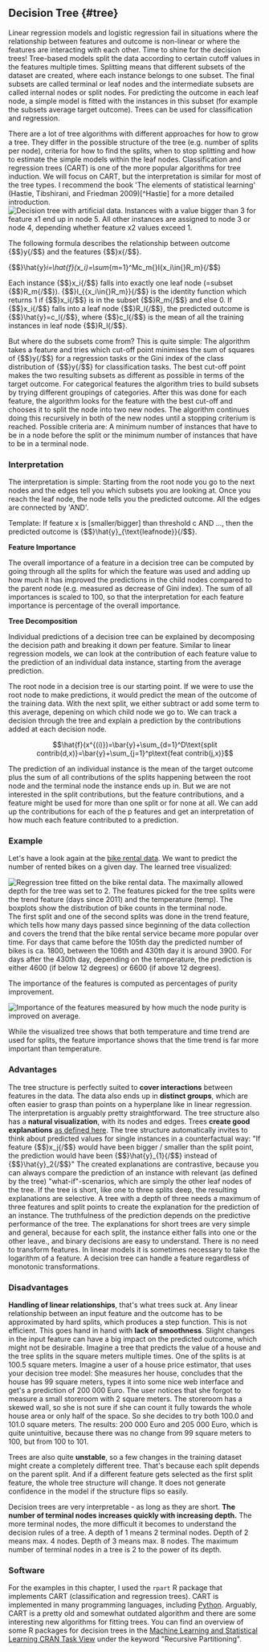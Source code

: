 

## Decision Tree {#tree}
Linear regression models and logistic regression fail in situations where the relationship between features and outcome is non-linear or where the features are interacting with each other.
Time to shine for the decision trees!
Tree-based models split the data according to certain cutoff values in the features multiple times.
Splitting means that different subsets of the dataset are created, where each instance belongs to one subset.
The final subsets are called terminal or leaf nodes and the intermediate subsets are called internal nodes or split nodes.
For predicting the outcome in each leaf node, a simple model is fitted with the instances in this subset (for example the subsets average target outcome).
Trees can be used for classification and regression.

There are a lot of tree algorithms with different approaches for how to grow a tree.
They differ in the possible structure of the tree (e.g. number of splits per node), criteria for how to find the splits, when to stop splitting and how to estimate the simple models within the leaf nodes.
Classification and regression trees (CART) is one of the more popular algorithms for tree induction.
We will focus on CART, but the interpretation is similar for most of the tree types.
I recommend the book 'The elements of statistical learning' (Hastie, Tibshirani, and Friedman 2009)[^Hastie] for a more detailed introduction.
![Decision tree with artificial data. Instances with a value bigger than 3 for feature x1 end up in node 5. All other instances are assigned to node 3 or node 4, depending whether feature x2 values exceed 1.](images/tree-artificial-1.png)

The following formula describes the relationship between outcome {$$}y{/$$} and the features {$$}x{/$$}.

{$$}\hat{y}_i=\hat{f}(x_i)=\sum_{m=1}^Mc_m{}I\{x_i\in{}R_m\}{/$$}

Each instance {$$}x_i{/$$} falls into exactly one leaf node (=subset {$$}R_m{/$$}). {$$}I_{\{x_i\in{}R_m\}}{/$$} is the identity function which returns 1 if {$$}x_i{/$$} is in the subset {$$}R_m{/$$} and else 0.
If {$$}x_i{/$$} falls into a leaf node {$$}R_l{/$$}, the predicted outcome is {$$}\hat{y}=c_l{/$$}, where {$$}c_l{/$$} is the mean of all the training instances in leaf node {$$}R_l{/$$}.

But where do the subsets come from?
This is quite simple:
The algorithm takes a feature and tries which cut-off point minimises the sum of squares of {$$}y{/$$} for a regression tasks or the Gini index of the class distribution of {$$}y{/$$} for classification tasks.
The best cut-off point makes the two resulting subsets as different as possible in terms of the target outcome.
For categorical features the algorithm tries to build subsets by trying different groupings of categories.
After this was done for each feature, the algorithm looks for the feature with the best cut-off and chooses it to split the node into two new nodes.
The algorithm continues doing this recursively in both of the new nodes until a stopping criterium is reached.
Possible criteria are:
A minimum number of instances that have to be in a node before the split or the minimum number of instances that have to be in a terminal node.

### Interpretation
The interpretation is simple:
Starting from the root node you go to the next nodes and the edges tell you which subsets you are looking at.
Once you reach the leaf node, the node tells you the predicted outcome.
All the edges are connected by 'AND'.

Template: If feature x is [smaller/bigger] than threshold c AND ..., then the predicted outcome is {$$}\hat{y}_{\text{leafnode}}{/$$}.

**Feature Importance**

The overall importance of a feature in a decision tree can be computed by going through all the splits for which the feature was used and adding up how much it has improved the predictions in the child nodes compared to the parent node (e.g. measured as decrease of Gini index).
The sum of all importances is scaled to 100, so that the interpretation for each feature importance is percentage of the overall importance.

**Tree Decomposition**

Individual predictions of a decision tree can be explained by decomposing the decision path and breaking it down per feature.
Similar to linear regression models, we can look at the contribution of each feature value to the prediction of an individual data instance, starting from the average prediction.

The root node in a decision tree is our starting point.
If we were to use the root node to make predictions, it would predict the mean of the outcome of the training data.
With the next split, we either subtract or add some term to this average, depening on which child node we go to.
We can track a decision through the tree and explain a prediction by the contributions  added at each decision node.


$$\hat{f}(x^{(i)})=\bar{y}+\sum_{d=1}^D\text{split contrib(d,x)}=\bar{y}+\sum_{j=1}^p\text{feat contrib(j,x)}$$

The prediction of an individual instance is the mean of the target outcome plus the sum of all contributions of the splits happening between the root node and the terminal node the instance ends up in.
But we are not interested in the split contributions, but the feature contributions, and a feature might be used for more than one split or for none at all.
We can add up the contributions for each of the p features and get an interpretation of how much each feature contributed to a prediction.

### Example
Let's have a look again at the [bike rental data](#bike-data).
We want to predict the number of rented bikes on a given day. The learned tree visualized:

![Regression tree fitted on the bike rental data. The maximally allowed depth for the tree was set to 2. The features picked for the tree splits were the trend feature (days since 2011) and the temperature (temp). The boxplots show the distribution of bike counts in the terminal node.](images/tree-example-1.png)
The first split and one of the second splits was done in the trend feature, which tells how many days passed since beginning of the data collection and covers the trend that the bike rental service became more popular over time.
For days that came before the 105th day the predicted number of bikes is ca. 1800, between the 106th and 430th day it is around 3900.
For days after the 430th day, depending on the temperature, the prediction is either 4600 (if below 12 degrees) or 6600 (if above 12 degrees).

The importance of the features is computed as percentages of purity improvement.

![Importance of the features measured by how much the node purity is improved on average.](images/tree-importance-1.png)

While the visualized tree shows that both temperature and time trend are used for splits, the feature importance shows that the time trend is far more important than temperature.

### Advantages
The tree structure is perfectly suited to **cover interactions** between features in the data.
The data also ends up in **distinct groups**, which are often easier to grasp than points on a hyperplane like in linear regression.
The interpretation is arguably pretty straightforward.
The tree structure also has a **natural visualization**, with its nodes and edges.
Trees **create good explanations** [as defined here](#good-explanation).
The tree structure automatically invites to think about predicted values for single instances in a counterfactual way:
"If feature {$$}x_j{/$$} would have been bigger / smaller than the split point, the prediction would have been {$$}\hat{y}_{1}{/$$} instead of {$$}\hat{y}_2{/$$}"
The created explanations are contrastive, because you can always compare the prediction of an instance with relevant (as defined by the tree) "what-if"-scenarios, which are simply the other leaf nodes of the tree.
If the tree is short, like one to three splits deep, the resulting explanations are selective.
A tree with a depth of three needs a maximum of three features and split points to create the explanation for the prediction of an instance.
The truthfulness of the prediction depends on the predictive performance of the tree.
The explanations for short trees are very simple and general, because for each split, the instance either falls into one or the other leave., and binary decisions are easy to understand.
There is no need to transform features. 
In linear models it is sometimes necessary to take the logarithm of a feature. 
A decision tree can handle a feature regardless of monotonic transformations.



### Disadvantages
**Handling of linear relationships**, that's what trees suck at.
Any linear relationship between an input feature and the outcome has to be approximated by hard splits, which produces a step function.
This is not efficient.
This goes hand in hand with **lack of smoothness**.
Slight changes in the input feature can have a big impact on the predicted outcome, which might not be desirable.
Imagine a tree that predicts the value of a house and the tree splits in the square meters multiple times.
One of the splits is at 100.5 square meters.
Imagine a user of a house price estimator, that uses your decision tree model: She measures her house, concludes that the house has 99 square meters, types it into some nice web interface and get's a prediction of 200 000 Euro.
The user notices that she forgot to measure a small storeroom with 2 square meters.
The storeroom has a skewed wall, so she is not sure if she can count it fully towards the whole house area or only half of the space.
So she decides to try both 100.0 and 101.0 square meters.
The results: 200 000 Euro and 205 000 Euro, which is quite unintuitive, because there was no change from 99 square meters to 100, but from 100 to 101.

Trees are also quite **unstable**, so a few changes in the training dataset might create a completely different tree.
That's because each split depends on the parent split.
And if a different feature gets selected as the first split feature, the whole tree structure will change.
It does not generate confidence in the model if the structure flips so easily.

Decision trees are very interpretable - as long as they are short.
**The number of terminal nodes increases quickly with increasing depth.**
The more terminal nodes, the more difficult it becomes to understand the decision rules of a tree.
A depth of 1 means 2 terminal nodes.
Depth of 2 means max. 4 nodes. 
Depth of 3 means max. 8 nodes.
The maximum number of terminal nodes in a tree is 2 to the power of its depth.


### Software

For the examples in this chapter, I used the `rpart` R package that implements CART (classification and regression trees).
CART is implemented in many programming languages, including [Python](https://scikit-learn.org/stable/modules/tree.html).
Arguably, CART is a pretty old and somewhat outdated algorithm and there are some interesting new algorithms for fitting trees.
You can find an overview of some R packages for decision trees in the [Machine Learning and Statistical Learning CRAN Task View](https://cran.r-project.org/web/views/MachineLearning.html) under the keyword "Recursive Partitioning".





